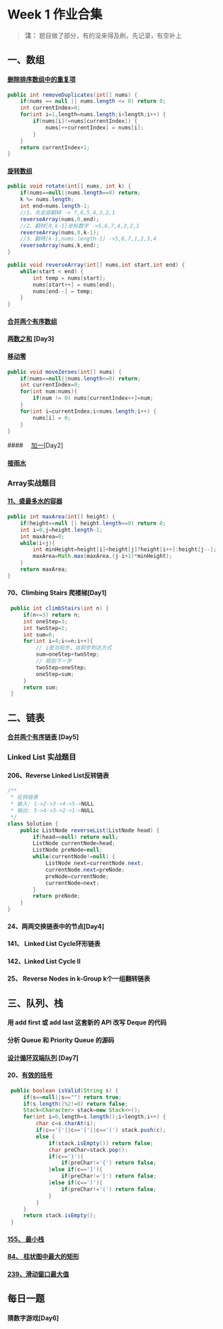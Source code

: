# Week 1 作业合集

> **注：** 题目做了部分，有的没来得及刷，先记录，有空补上

## 一、数组

####  [删除排序数组中的重复项](https://leetcode-cn.com/problems/remove-duplicates-from-sorted-array/) 

```java
public int removeDuplicates(int[] nums) {
    if(nums == null || nums.length <= 0) return 0;
    int currentIndex=0;
    for(int i=1,length=nums.length;i<length;i++) {
        if(nums[i]!=nums[currentIndex]) {
            nums[++currentIndex] = nums[i];
        }
    }
    return currentIndex+1;
}
```

####  [旋转数组](https://leetcode-cn.com/problems/rotate-array/) 

```java
public void rotate(int[] nums, int k) {
    if(nums==null||nums.length==0) return;
    k %= nums.length;
    int end=nums.length-1;
    //1、先全部翻转 -> 7,6,5,4,3,2,1
    reverseArray(nums,0,end);
    //2、翻转[0,k-1]坐标数字 ->5,6,7,4,3,2,1
    reverseArray(nums,0,k-1);
    //3、翻转[k-1,nums.length-1] ->5,6,7,1,2,3,4
    reverseArray(nums,k,end);      
}

public void reverseArray(int[] nums,int start,int end) {
    while(start < end) {
        int temp = nums[start];
        nums[start++] = nums[end];
        nums[end--] = temp; 
    }
}
```

####  [合并两个有序数组](https://leetcode-cn.com/problems/merge-sorted-array/) 

####  [两数之和](https://leetcode-cn.com/problems/two-sum/) [Day3]

####  [移动零](https://leetcode-cn.com/problems/move-zeroes/) 

```java
public void moveZeroes(int[] nums) {
    if(nums==null||nums.length<=0) return;
    int currentIndex=0;
    for(int num:nums){
        if(num != 0) nums[currentIndex++]=num;
    }
    for(int i=currentIndex;i<nums.length;i++) {
        nums[i] = 0;
    }
}
```

####　 [加一](https://leetcode-cn.com/problems/plus-one/)[Day2]

####  [接雨水](https://leetcode.com/problems/trapping-rain-water/) 

### Array实战题目

#### [11、盛最多水的容器](https://leetcode-cn.com/problems/container-with-most-water/)

```java
public int maxArea(int[] height) {
    if(height==null || height.length==0) return 0;
    int i=0,j=height.length-1;
    int maxArea=0;
    while(i<j){
        int minHeight=height[i]<height[j]?height[i++]:height[j--];
        maxArea=Math.max(maxArea,(j-i+1)*minHeight);
    }
    return maxArea;
}
```

####  70、Climbing Stairs 爬楼梯[Day1]

```java
 public int climbStairs(int n) {
     if(n<=3) return n;
     int oneStep=3;
     int twoStep=2;
     int sum=0;
     for(int i=4;i<=n;i++){
         // i是当前步，当前步到达方式
         sum=oneStep+twoStep;
         // 规划下一步
         twoStep=oneStep;
         oneStep=sum;
     }
     return sum;
 }
```





## 二、链表

####  [合并两个有序链表](https://leetcode-cn.com/problems/merge-two-sorted-lists/) [Day5]

### Linked List 实战题目

####   206、Reverse Linked List反转链表

```java
/**
 * 反转链表
 * 输入: 1->2->3->4->5->NULL
 * 输出: 5->4->3->2->1->NULL
 */
class Solution {
    public ListNode reverseList(ListNode head) {
        if(head==null) return null;
        ListNode currentNode=head;
        ListNode preNode=null;
        while(currentNode!=null) {
            ListNode next=currentNode.next;
            currentNode.next=preNode;
            preNode=currentNode;
            currentNode=next;
        }
        return preNode;
    }
}
```

#### 24、两两交换链表中的节点[Day4]

####  141、 Linked List Cycle环形链表

#### 142、Linked List Cycle II 

####  25、 Reverse Nodes in k-Group k个一组翻转链表





## 三、队列、栈

####  用 add first 或 add last 这套新的 API 改写 Deque 的代码 

####  分析 Queue 和 Priority Queue 的源码 

####  [设计循环双端队列](https://leetcode.com/problems/design-circular-deque) [Day7]

#### 20、[有效的括号](https://leetcode-cn.com/problems/valid-parentheses/)

```java
 public boolean isValid(String s) {
     if(s==null||s=="") return true;
     if(s.length()%2!=0) return false;
     Stack<Character> stack=new Stack<>();
     for(int i=0,length=s.length();i<length;i++) {
         char c=s.charAt(i);
         if(c=='{'||c=='['||c=='(') stack.push(c);
         else {
             if(stack.isEmpty()) return false;
             char preChar=stack.pop();
             if(c=='}'){
                 if(preChar!='{') return false;
             }else if(c==']'){
                 if(preChar!='[') return false;
             }else if(c==')'){
                 if(preChar!='(') return false;
             }
         }
     }
     return stack.isEmpty();
 }
```

#### [155、 最小栈](https://leetcode-cn.com/problems/min-stack/)

#### [84、 柱状图中最大的矩形](https://leetcode-cn.com/problems/largest-rectangle-in-histogram/)

#### [239、滑动窗口最大值](https://leetcode-cn.com/problems/sliding-window-maximum/)



## 每日一题

#### 

#### 猜数字游戏[Day6]















